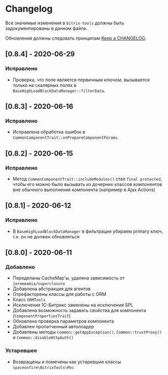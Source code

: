 # Changelog

Все значимые изменения в `bitrix-tools` должны быть задокументированы в данном файле.

Обновления должны следовать принципам [Keep a CHANGELOG](http://keepachangelog.com/).

<!--
## [X.Y.Z] - YYYY-MM-DD
### Добавлено
- Nothing

### Устаревшее
- Nothing

### Исправлено
- Nothing

### Удалено
- Nothing

### Безопасность
- Nothing
-->

## [0.8.4] - 2020-06-29
### Исправлено
- Проверка, что поле является первичным ключом, вызывается только на скалярных полях в
  `BaseHighLoadBlockDataManager::filterData`.

## [0.8.3] - 2020-06-16
### Исправлено
- Исправлена обработка ошибок в `CommonComponentTrait::onPrepareComponentParams`.

## [0.8.2] - 2020-06-15
### Исправлено
- Метод `CommonComponentTrait::includeModules()` стал `final protected`,
  чтобы его можно было вызывать из дочерних классов компонентов вне обычного выполнения компонента
  (например в Ajax Actions)

## [0.8.1] - 2020-06-12
### Исправлено
- В `BaseHighLoadBlockDataManager` в фильтрации убираем primary ключ, т.к. он не должен обновляться

## [0.8.0] - 2020-06-11
### Добавлено
- Переделаны CacheMap'ы, удалена зависимость от `jeremeamia/superclosure`
- Добавлена абстракция для агентов
- Отрефакторены классы для работы с ORM
- Класс `ORMTools`
- Исключения 1С-Битрикс заменены на исключения SPL
- Добавлена возможность задавать свойства для компонента (`ComponentPropertiesTrait`)
- Обновлена проверка параметров компонента
- Добавлен пропатченный автолоадер
- Добавлены методы `Common::getAppException()`, `Common::trustProxy()` и `Common::disableHttpAuth()`

### Устаревшее
- Возвращены и помечены как устаревшие классы `spaceonfire\BitrixTools\Mvc`
